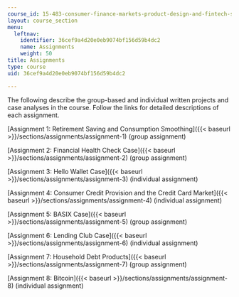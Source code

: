```yaml
---
course_id: 15-483-consumer-finance-markets-product-design-and-fintech-spring-2018
layout: course_section
menu:
  leftnav:
    identifier: 36cef9a4d20e0eb9074bf156d59b4dc2
    name: Assignments
    weight: 50
title: Assignments
type: course
uid: 36cef9a4d20e0eb9074bf156d59b4dc2

---
```


The following describe the group-based and individual written projects and case analyses in the course. Follow the links for detailed descriptions of each assignment.

[Assignment 1: Retirement Saving and Consumption Smoothing]({{< baseurl >}}/sections/assignments/assignment-1) (group assignment)

[Assignment 2: Financial Health Check Case]({{< baseurl >}}/sections/assignments/assignment-2) (group assignment)

[Assignment 3: Hello Wallet Case]({{< baseurl >}}/sections/assignments/assignment-3) (individual assignment)

[Assignment 4: Consumer Credit Provision and the Credit Card Market]({{< baseurl >}}/sections/assignments/assignment-4) (individual assignment)

[Assignment 5: BASIX Case]({{< baseurl >}}/sections/assignments/assignment-5) (group assignment)

[Assignment 6: Lending Club Case]({{< baseurl >}}/sections/assignments/assignment-6) (individual assignment)

[Assignment 7: Household Debt Products]({{< baseurl >}}/sections/assignments/assignment-7) (group assignment)

[Assignment 8: Bitcoin]({{< baseurl >}}/sections/assignments/assignment-8) (individual assignment)